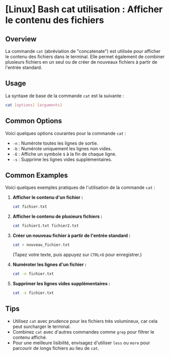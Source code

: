 # [Linux] Bash cat utilisation : Afficher le contenu des fichiers

## Overview
La commande `cat` (abréviation de "concatenate") est utilisée pour afficher le contenu des fichiers dans le terminal. Elle permet également de combiner plusieurs fichiers en un seul ou de créer de nouveaux fichiers à partir de l'entrée standard.

## Usage
La syntaxe de base de la commande `cat` est la suivante :

```bash
cat [options] [arguments]
```

## Common Options
Voici quelques options courantes pour la commande `cat` :

- `-n` : Numérote toutes les lignes de sortie.
- `-b` : Numérote uniquement les lignes non vides.
- `-E` : Affiche un symbole `$` à la fin de chaque ligne.
- `-s` : Supprime les lignes vides supplémentaires.

## Common Examples
Voici quelques exemples pratiques de l'utilisation de la commande `cat` :

1. **Afficher le contenu d'un fichier :**
   ```bash
   cat fichier.txt
   ```

2. **Afficher le contenu de plusieurs fichiers :**
   ```bash
   cat fichier1.txt fichier2.txt
   ```

3. **Créer un nouveau fichier à partir de l'entrée standard :**
   ```bash
   cat > nouveau_fichier.txt
   ```
   (Tapez votre texte, puis appuyez sur `CTRL+D` pour enregistrer.)

4. **Numéroter les lignes d'un fichier :**
   ```bash
   cat -n fichier.txt
   ```

5. **Supprimer les lignes vides supplémentaires :**
   ```bash
   cat -s fichier.txt
   ```

## Tips
- Utilisez `cat` avec prudence pour les fichiers très volumineux, car cela peut surcharger le terminal.
- Combinez `cat` avec d'autres commandes comme `grep` pour filtrer le contenu affiché.
- Pour une meilleure lisibilité, envisagez d'utiliser `less` ou `more` pour parcourir de longs fichiers au lieu de `cat`.